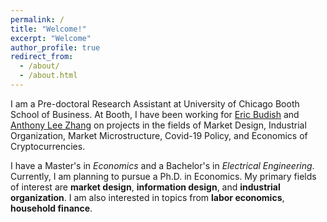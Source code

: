 ```yaml
---
permalink: /
title: "Welcome!"
excerpt: "Welcome"
author_profile: true
redirect_from: 
  - /about/
  - /about.html
---
```


I am a Pre-doctoral Research Assistant at University of Chicago Booth School of Business. At Booth, I have been working for <a href="https://faculty.chicagobooth.edu/eric.budish/index.html" target="_blank" rel="noopener noreferrer">Eric Budish</a> and <a href="https://anthonyleezhang.github.io" target="_blank" rel="noopener noreferrer">Anthony Lee Zhang</a> on projects in the fields of Market Design, Industrial Organization, Market Microstructure, Covid-19 Policy, and Economics of Cryptocurrencies.

I have a Master's in *Economics* and a Bachelor's in *Electrical Engineering*. Currently, I am planning to pursue a Ph.D. in Economics. My primary fields of interest are **market design**, **information design**, and **industrial organization**. I am also interested in topics from **labor economics**, **household finance**.




